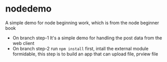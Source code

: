 nodedemo
========

A simple demo for node beginning work, which is from the node beginner book
+ On branch step-1
It's a simple demo for handling the post data from the web client
+ On branch step-2
run <code>npm install</code> first, intall the external module formidable,
this step is to build an app that can upload file, prview file

